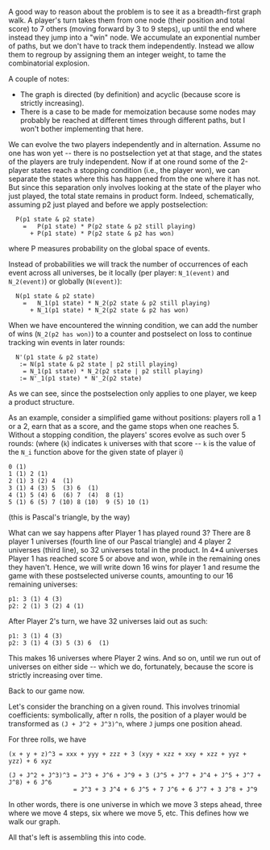 A good way to reason about the problem is to see it as a breadth-first graph
walk. A player's turn takes them from one node (their position and total score)
to 7 others (moving forward by 3 to 9 steps), up until the end where instead
they jump into a "win" node. We accumulate an exponential number of paths, but
we don't have to track them independently. Instead we allow them to regroup by
assigning them an integer weight, to tame the combinatorial explosion.

A couple of notes:

 - The graph is directed (by definition) and acyclic (because score is strictly
   increasing).
 - There is a case to be made for memoization because some nodes may probably
   be reached at different times through different paths, but I won't bother
   implementing that here.

We can evolve the two players independently and in alternation. Assume no one
has won yet -- there is no postselection yet at that stage, and the states of
the players are truly independent. Now if at one round some of the 2-player
states reach a stopping condition (i.e., the player won), we can separate the
states where this has happened from the one where it has not. But since this
separation only involves looking at the state of the player who just played,
the total state remains in product form. Indeed, schematically, assuming p2
just played and before we apply postselection:

```
  P(p1 state & p2 state)
    =   P(p1 state) * P(p2 state & p2 still playing)
      + P(p1 state) * P(p2 state & p2 has won)
```

where P measures probability on the global space of events.

Instead of probabilities we will track the number of occurrences of each
event across all universes, be it locally (per player: `N_1(event)` and
`N_2(event)`) or globally (`N(event)`):

```
  N(p1 state & p2 state)
    =   N_1(p1 state) * N_2(p2 state & p2 still playing)
      + N_1(p1 state) * N_2(p2 state & p2 has won)
```

When we have encountered the winning condition, we can add the number of wins
(`N_2(p2 has won)`) to a counter and postselect on loss to continue tracking win
events in later rounds:

```
  N'(p1 state & p2 state)
   := N(p1 state & p2 state | p2 still playing)
    = N_1(p1 state) * N_2(p2 state | p2 still playing)
   := N'_1(p1 state) * N'_2(p2 state)
```

As we can see, since the postselection only applies to one player, we keep a
product structure.

As an example, consider a simplified game without positions: players roll a 1
or a 2, earn that as a score, and the game stops when one reaches 5. Without a
stopping condition, the players' scores evolve as such over 5 rounds: (where
(`k`) indicates `k` universes with that score -- `k` is the value of the `N_i`
function above for the given state of player i)

```
0 (1)
1 (1) 2 (1)
2 (1) 3 (2) 4  (1)
3 (1) 4 (3) 5  (3) 6  (1)
4 (1) 5 (4) 6  (6) 7  (4)  8 (1)
5 (1) 6 (5) 7 (10) 8 (10)  9 (5) 10 (1)
```

(this is Pascal's triangle, by the way)

What can we say happens after Player 1 has played round 3? There are 8 player 1
universes (fourth line of our Pascal triangle) and 4 player 2 universes (third
line), so 32 universes total in the product. In 4\*4 universes Player 1 has
reached score 5 or above and won, while in the remaining ones they haven't.
Hence, we will write down 16 wins for player 1 and resume the game with these
postselected universe counts, amounting to our 16 remaining universes:

```
p1: 3 (1) 4 (3)
p2: 2 (1) 3 (2) 4 (1)
```

After Player 2's turn, we have 32 universes laid out as such:

```
p1: 3 (1) 4 (3)
p2: 3 (1) 4 (3) 5 (3) 6  (1)
```

This makes 16 universes where Player 2 wins. And so on, until we run out of
universes on either side -- which we do, fortunately, because the score is
strictly increasing over time.

Back to our game now.

Let's consider the branching on a given round. This involves trinomial
coefficients: symbolically, after n rolls, the position of a player would be
transformed as `(J + J^2 + J^3)^n`, where `J` jumps one position ahead.

For three rolls, we have

```
(x + y + z)^3 = xxx + yyy + zzz + 3 (xyy + xzz + xxy + xzz + yyz + yzz) + 6 xyz

(J + J^2 + J^3)^3 = J^3 + J^6 + J^9 + 3 (J^5 + J^7 + J^4 + J^5 + J^7 + J^8) + 6 J^6
                  = J^3 + 3 J^4 + 6 J^5 + 7 J^6 + 6 J^7 + 3 J^8 + J^9
```

In other words, there is one universe in which we move 3 steps ahead, three
where we move 4 steps, six where we move 5, etc. This defines how we walk our
graph.

All that's left is assembling this into code.
